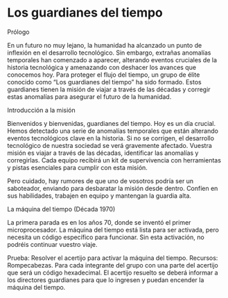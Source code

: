 
# Los guardianes del tiempo



Prólogo

En un futuro no muy lejano, la humanidad ha alcanzado un punto de inflexión en el desarrollo tecnológico. Sin embargo, extrañas anomalías temporales han comenzado a aparecer, alterando eventos cruciales de la historia tecnológica y amenazando con deshacer los avances que conocemos hoy. Para proteger el flujo del tiempo, un grupo de élite conocido como “Los guardianes del tiempo”  ha sido formado. Estos guardianes tienen la misión de viajar a través de las décadas y corregir estas anomalías para asegurar el futuro de la humanidad. 

Introducción a la misión

Bienvenidos y bienvenidas, guardianes del tiempo. Hoy es un día crucial. Hemos detectado una serie de anomalías temporales que están alterando eventos tecnológicos clave en la historia. Si no se corrigen, el desarrollo tecnológico de nuestra sociedad se verá gravemente afectado. Vuestra misión es viajar a través de las décadas, identificar las anomalías y corregirlas. Cada equipo recibirá un kit de supervivencia con herramientas y pistas esenciales para cumplir con esta misión. 

Pero cuidado, hay rumores de que uno de vosotros podría ser un saboteador, enviando para desbaratar la misión desde dentro. Confíen en sus habilidades, trabajen en equipo y mantengan la guardia alta. 

La máquina del tiempo (Década 1970)

La primera parada es en los años 70, donde se inventó el primer microprocesador. La máquina del tiempo está lista para ser activada, pero necesita un código específico para funcionar. Sin esta activación, no podréis continuar vuestro viaje. 

Prueba: Resolver el acertijo para activar la máquina del tiempo.
Recursos: Rompecabezas.
Para cada integrante del grupo con una parte del acertijo que será un código hexadecimal. 
El acertijo resuelto se deberá informar a los directores guardianes para que lo ingresen y puedan encender la máquina del tiempo.

